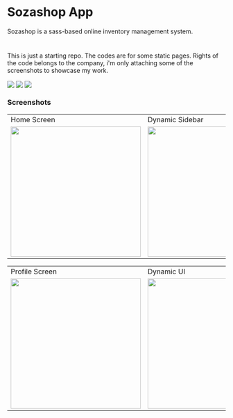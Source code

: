 # Sozashop App

Sozashop is a sass-based online inventory management system.
#
This is just a starting repo. The codes are for some static pages.
Rights of the code belongs to the company, i'm only attaching some of the screenshots to showcase my work.

<div>
<img align="center" src="https://img.shields.io/badge/Flutter-%2302569B.svg?style=flat"/>
<img align="center" src="https://img.shields.io/badge/-BLoC-blue?style=flat"/>
<img align="center" src="https://img.shields.io/badge/-Dio-ff69b4?style=flat"/>
</div>
  
### Screenshots

<table align="center">
  <tr>
     <td>Home Screen</td>
     <td>Dynamic Sidebar</td>
     <td>Custom items table</td>
  </tr>
  <tr>
    <td><img src="https://oceanic-opossum-637.notion.site/image/https%3A%2F%2Fs3-us-west-2.amazonaws.com%2Fsecure.notion-static.com%2F94b52ec7-d5b6-4e44-b4a6-c1083a975e7f%2Fapp-mockup-ios-screenshot-4-default-5.5-inch-1.png?table=block&id=acf16253-3e64-4aa4-b20e-37ca50bb239b&spaceId=3107c0c8-1d6e-462e-8ab2-26ba76caa796&width=2000&userId=&cache=v2" width=300 ></td>
    <td><img src="https://oceanic-opossum-637.notion.site/image/https%3A%2F%2Fs3-us-west-2.amazonaws.com%2Fsecure.notion-static.com%2F272bb3f4-4d16-409d-b0e2-f2e93f8644f4%2Fapp-mockup-ios-screenshot-4-default-5.5-inch-2.png?table=block&id=67ed0d33-d41e-413d-84aa-c0f07aa57371&spaceId=3107c0c8-1d6e-462e-8ab2-26ba76caa796&width=2000&userId=&cache=v2" width=300 ></td>
    <td><img src="https://oceanic-opossum-637.notion.site/image/https%3A%2F%2Fs3-us-west-2.amazonaws.com%2Fsecure.notion-static.com%2F00e67538-275a-45ca-bc48-8b02e4fa934f%2Fapp-mockup-ios-screenshot-4-default-5.5-inch-3.png?table=block&id=082f6506-b686-4b0a-b683-c58e988679ad&spaceId=3107c0c8-1d6e-462e-8ab2-26ba76caa796&width=2000&userId=&cache=v2" width=300 ></td>
  </tr>
 </table>
<table align="center">
  <tr>
     <td>Profile Screen</td>
     <td>Dynamic UI</td>
     <td>Managed with BLoC</td>
  </tr>
  <tr>
    <td><img src="https://oceanic-opossum-637.notion.site/image/https%3A%2F%2Fs3-us-west-2.amazonaws.com%2Fsecure.notion-static.com%2F7d154865-ec67-4e25-8431-7aafe83addb2%2Fapp-mockup-ios-screenshot-4-default-5.5-inch-4.png?table=block&id=4e50288b-213f-478d-86fc-a6daffd79b34&spaceId=3107c0c8-1d6e-462e-8ab2-26ba76caa796&width=2000&userId=&cache=v2" width=300 ></td>
    <td><img src="https://oceanic-opossum-637.notion.site/image/https%3A%2F%2Fs3-us-west-2.amazonaws.com%2Fsecure.notion-static.com%2F0f4caec8-64a1-449e-b35e-2bef43f8c7be%2Fapp-mockup-ios-screenshot-4-default-5.5-inch-5.png?table=block&id=684acc80-e41c-4ed9-b4f2-a7ad2d1af91f&spaceId=3107c0c8-1d6e-462e-8ab2-26ba76caa796&width=2000&userId=&cache=v2" width=300 ></td>
    <td><img src="https://oceanic-opossum-637.notion.site/image/https%3A%2F%2Fs3-us-west-2.amazonaws.com%2Fsecure.notion-static.com%2Fcbfe0fd9-920d-41d1-82b3-0e6c1236bcfb%2Fapp-mockup-ios-screenshot-4-default-5.5-inch-6.png?table=block&id=14990dcd-b77c-44f1-8b83-82785edcaba8&spaceId=3107c0c8-1d6e-462e-8ab2-26ba76caa796&width=2000&userId=&cache=v2" width=300 ></td>
  </tr>
 </table>
